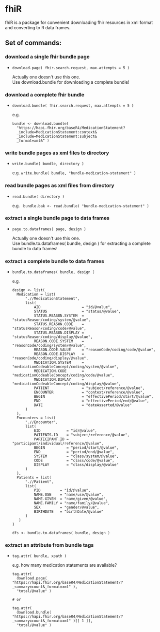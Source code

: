 # fhiR
fhiR is a package for convenient downloading fhir resources in xml format and converting to R data frames.

## Set of commands:

### download a single fhir bundle page
- ```download.page( fhir.search.request, max.attempts = 5 )```  

  Actually one doesn't use this one.  
  Use download.bundle for downloading a complete bundle!  

### download a complete fhir bundle
- ```download.bundle( fhir.search.request, max.attempts = 5 )```  

  e.g.
  ```
  bundle <- download.bundle(
    "https://hapi.fhir.org/baseR4/MedicationStatement?
    _include=MedicationStatement:context&
    _include=MedicationStatement:subject&
    _format=xml&" )
  ```  

### write bundle pages as xml files to directory
- ```write.bundle( bundle, directory )```  

  e.g. ```write.bundle( bundle, "bundle-medication-statement" )```

### read bundle pages as xml files from directory
- ```read.bundle( directory )```  

  e.g. ``` bundle.bak <- read.bundle( "bundle-medication-statement" )```

### extract a single bundle page to data frames
- ```page.to.dataframes( page, design )```  

  Actually one doesn't use this one.  
  Use bundle.to.dataframes( bundle, design ) for extracting a complete bundle to data frames!  

### extract a complete bundle to data frames
- ```bundle.to.dataframes( bundle, design )```

  e.g.  
  ```
  design <- list(
    Medication = list(
        ".//MedicationStatement",
        list(
            AID                   = "id/@value",
            STATUS                = "status/@value",
            STATUS.REASON.SYSTEM  = "statusReason/coding/system/@value",
            STATUS.REASON.CODE    = "statusReason/coding/code/@value",
            STATUS.REASON.DISPLAY = "statusReason/coding/display/@value",
            REASON.CODE.SYSTEM    = "reasonCode/coding/system/@value",
            REASON.CODE.VALUE     = "reasonCode/coding/code/@value",
            REASON.CODE.DISPLAY   = "reasonCode/coding/display/@value",
            MEDICATION.SYSTEM     = "medicationCodeableConcept/coding/system/@value",
            MEDICATION.CODE       = "medicationCodeableConcept/coding/code/@value",
            MEDICATION.DIPLAY     = "medicationCodeableConcept/coding/display/@value",
            PATIENT               = "subject/reference/@value",
            ENCOUNTER             = "context/reference/@value",
            BEGIN                 = "effectivePeriod/start/@value",
            END                   = "effectivePeriod/end/@value",
            DATE                  = "dateAsserted/@value"
        )
	),
	Encounters = list(
		".//Encounter",
		list(
			EID            = "id/@value",
			PATIENTS.ID    = "subject/reference/@value",
			PARTICIPANT.ID = "participant/individual/reference/@value",
			BEGIN          = "period/start/@value",
			END            = "period/end/@value",
			SYSTEM         = "class/system/@value",
			CODE           = "class/code/@value",
			DISPLAY        = "class/display/@value"
		)
	),
	Patients = list(
		".//Patient",
		list(
			PID         = "id/@value",
			NAME.USE    = "name/use/@value",
			NAME.GIVEN  = "name/given/@value",
			NAME.FAMILY = "name/family/@value",
			SEX         = "gender/@value",
			BIRTHDATE   = "birthDate/@value"
        )
     )
  )

  dfs <- bundle.to.dataframes( bundle, design )
  ```


### extract an attribute from bundle tags
- ```tag.attr( bundle, xpath )```

  e.g. how many medication statements are available?
  ```
  tag.attr(
    download.page( "https://hapi.fhir.org/baseR4/MedicationStatement/?_summary=count&_format=xml" ),
    "total/@value" )

  # or

  tag.attr(
    download.bundle( "https://hapi.fhir.org/baseR4/MedicationStatement/?_summary=count&_format=xml" )[[ 1 ]],
    "total/@value" )
  ```
